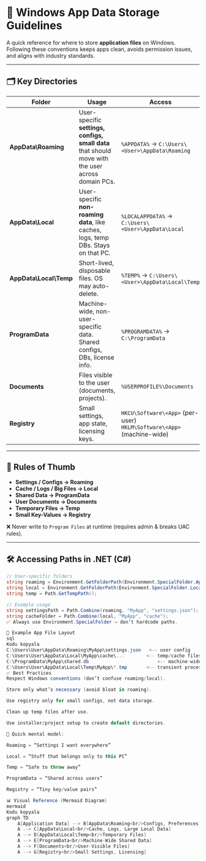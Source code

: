 # 📂 Windows App Data Storage Guidelines

A quick reference for where to store **application files** on Windows.  
Following these conventions keeps apps clean, avoids permission issues, and aligns with industry standards.

---

## 🗂 Key Directories

| Folder | Usage | Access |
|--------|-------|--------|
| **AppData\Roaming** | User-specific **settings, configs, small data** that should move with the user across domain PCs. | `%APPDATA%` → `C:\Users\<User>\AppData\Roaming` |
| **AppData\Local** | User-specific **non-roaming data**, like caches, logs, temp DBs. Stays on that PC. | `%LOCALAPPDATA%` → `C:\Users\<User>\AppData\Local` |
| **AppData\Local\Temp** | Short-lived, disposable files. OS may auto-delete. | `%TEMP%` → `C:\Users\<User>\AppData\Local\Temp` |
| **ProgramData** | Machine-wide, non-user-specific data. Shared configs, DBs, license info. | `%PROGRAMDATA%` → `C:\ProgramData` |
| **Documents** | Files visible to the user (documents, projects). | `%USERPROFILE%\Documents` |
| **Registry** | Small settings, app state, licensing keys. | `HKCU\Software\<App>` (per-user)<br>`HKLM\Software\<App>` (machine-wide) |

---

## 🔑 Rules of Thumb

- **Settings / Configs → Roaming**  
- **Cache / Logs / Big Files → Local**  
- **Shared Data → ProgramData**  
- **User Documents → Documents**  
- **Temporary Files → Temp**  
- **Small Key-Values → Registry**

❌ Never write to `Program Files` at runtime (requires admin & breaks UAC rules).

---

## 🛠 Accessing Paths in .NET (C#)

```csharp
// User-specific folders
string roaming = Environment.GetFolderPath(Environment.SpecialFolder.ApplicationData);
string local = Environment.GetFolderPath(Environment.SpecialFolder.LocalApplicationData);
string temp = Path.GetTempPath();

// Example usage
string settingsPath = Path.Combine(roaming, "MyApp", "settings.json");
string cacheFolder = Path.Combine(local, "MyApp", "cache");
✅ Always use Environment.SpecialFolder — don’t hardcode paths.

📌 Example App File Layout
sql
Kodu kopyala
C:\Users\User\AppData\Roaming\MyApp\settings.json   <-- user config
C:\Users\User\AppData\Local\MyApp\cache\...        <-- temp/cache files
C:\ProgramData\MyApp\shared.db                         <-- machine-wide DB
C:\Users\User\AppData\Local\Temp\MyApp\*.tmp       <-- transient processing files
✅ Best Practices
Respect Windows conventions (don’t confuse roaming/local).

Store only what’s necessary (avoid bloat in roaming).

Use registry only for small configs, not data storage.

Clean up temp files after use.

Use installer/project setup to create default directories.

📖 Quick mental model:

Roaming = “Settings I want everywhere”

Local = “Stuff that belongs only to this PC”

Temp = “Safe to throw away”

ProgramData = “Shared across users”

Registry = “Tiny key/value pairs”

📊 Visual Reference (Mermaid Diagram)
mermaid
Kodu kopyala
graph TD
    A[Application Data] --> B[AppData\Roaming<br/>Configs, Preferences, Small Files]
    A --> C[AppData\Local<br/>Cache, Logs, Large Local Data]
    A --> D[AppData\Local\Temp<br/>Temporary Files]
    A --> E[ProgramData<br/>Machine-Wide Shared Data]
    A --> F[Documents<br/>User-Visible Files]
    A --> G[Registry<br/>Small Settings, Licensing]

